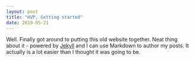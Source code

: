 ```yaml
---
layout: post
title: "HVP, Getting started"
date: 2019-05-21
---
```


Well.
Finally got around to putting this old website together.
Neat thing about it - powered by [Jekyll](http://jekyllrb.com) and I can use Markdown to author my posts.
It actually is a lot easier than I thought it was going to be.
